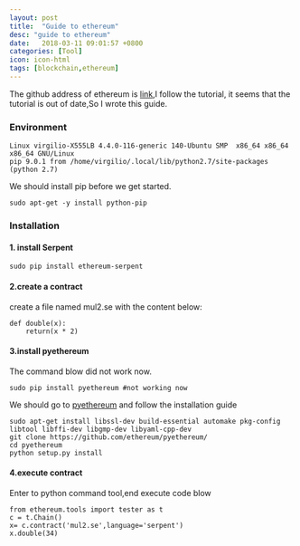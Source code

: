 ```yaml
---
layout: post
title:  "Guide to ethereum"
desc: "guide to ethereum"
date:   2018-03-11 09:01:57 +0800
categories: [Tool]
icon: icon-html
tags: [blockchain,ethereum]
---
```

The github address of ethereum is [link][repo_github],I follow the tutorial, it seems that the tutorial is out of date,So I wrote this guide.

### Environment
```
Linux virgilio-X555LB 4.4.0-116-generic 140-Ubuntu SMP  x86_64 x86_64 x86_64 GNU/Linux
pip 9.0.1 from /home/virgilio/.local/lib/python2.7/site-packages (python 2.7)
```
We should install pip before we get started.
```
sudo apt-get -y install python-pip
```

### Installation
#### 1. install Serpent
```
sudo pip install ethereum-serpent
```

#### 2.create a contract
  create a file named mul2.se with the content below:
```
def double(x):
	return(x * 2)
```
#### 3.install pyethereum
  The command blow did not work now.
```
sudo pip install pyethereum #not working now
```
  We should go to [pyethereum][repo_pyethereum] and follow the installation guide
```
sudo apt-get install libssl-dev build-essential automake pkg-config libtool libffi-dev libgmp-dev libyaml-cpp-dev
git clone https://github.com/ethereum/pyethereum/
cd pyethereum
python setup.py install
```
#### 4.execute contract
  Enter to python command tool,end execute code blow
```
from ethereum.tools import tester as t
c = t.Chain()
x= c.contract('mul2.se',language='serpent')
x.double(34)
```
[repo_github]:https://github.com/ethereum/wiki/wiki
[repo_pyethereum]:https://github.com/ethereum/pyethereum


